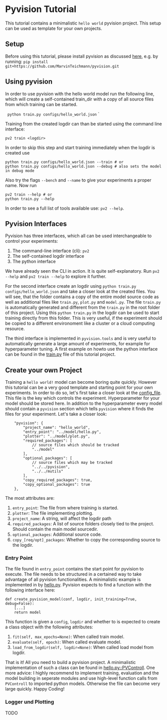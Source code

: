 Pyvision Tutorial
==================

This tutorial contains a minimalistic `hello world` pyvision project. This setup can be used as template for your own projects.

Setup
------

Before using this tutorial, please install pyvision as discussed [here](../README.md), e.g. by running: `pip install git+https://github.com/MarvinTeichmann/pyvision.git`


Using pyvision
---------------

In order to use pyvision with the hello world model run the following line, which will create a self-contained train_dir with a copy of all source files from which training can be started. 

`
python train.py configs/hello_world.json`
`

Training from the created logdir can than be started using the command line interface:

`
pv2 train <logdir>
`

In order to skip this step and start training immediately when the logdir is created use

```
python train.py configs/hello_world.json --train # or
python train.py configs/hello_world.json --debug # also sets the model in debug mode
```

Also try the flags `--bench` and `--name` to give your experiments a proper name. Now run

```
pv2 train --help # or
python train.py --help
```

In order to see a full list of tools available use: `pv2 --help`.


Pyvision Interfaces
--------------------

Pyvision has three interfaces, which all can be used interchangeable to control your experiments:

1) The command-line interface (cli): `pv2`
2) The self-contained logdir interface
3) The python interface

We have already seen the CLI in action. It is quite self-explanatory. Run `pv2 --help` and `pv2 train --help` to explore it further.   

For the second interface create an logdir using `python train.py configs/hello_world.json` and take a closer look at the created files. You will see, that the folder contains a copy of the entire model source code as well as additional files like `train.py`, `plot.py` and `model.py`. The file `train.py` is automatically generated and different from the `train.py` in the root folder of this project. Using this `python train.py` in the logdir can be used to start training directly from this folder. This is very useful, if the experiment should be copied to a different environoment like a cluster or a cloud computing resource. 

The third interface is implemented in `pyvision.tools` and is very useful to automatically generate a large amount of experiments, for example for hyperparameter tuning. A first example on howto use the python interface can be found in the [train.py](train.py) file of this tutorial project.


Create your own Project
------------------------

Training a `hello world!` model can become boring quite quickly. However this tutorial can be a very good template and starting point for your own experiments. In order to do so, let's first take a closer look at the [config_file](configs/hello_world.json). This file is the key which controls the experiment. Hyperparameter for your model should be stored here. In addition to the hyperparameter every model should contain a `pyvision` section which tells `pyvision` where it finds the files for your experiment. Let's take a closer look:


```
    "pyvision": {
        "project_name": "hello_world",
        "entry_point": "../model/hello.py",
        "plotter": "../model/plot.py",
        "required_packages": [
            // source files which should be tracked
            "../model"
        ],
        "optional_packages": [
            // source files which may be tracked
            "../../pyvision",
            "../../mutils"
        ],
        "copy_required_packages": true,
        "copy_optional_packages": true
    },
```

The most attributes are:

1) `entry_point`: The file from where training is started. 
2) `plotter`: The file implementing plotting.
3) `project_name`: A string, will affect the logdir path
4) `required_packages`: A list of source folders closely tied to the project. Should contain the main model sourcedir.
5) `optional_packages`: Additional source code.
6) `copy_[req/opt]_packages`: Whether to copy the corresponding source to the logdir.


### Entry Point 

The file found in `entry_point` contains the start point for pyvision to execute. The file needs to be structured in a certained way to take advantage of all pyvision functionalities. A minimalistic example is implemented in by [hello.py](model/hello.py). Pyvision expects to find a function with the following interface here:

```
def create_pyvision_model(conf, logdir, init_training=True, debug=False):   
    [...]
    return model
```

This function is given a `config`, `logdir` and whether to is expected to create a class object with the following attributes:

1) `fit(self, max_epochs=None)`: When called train model.   
2) `evaluate(self, epoch)`: When called evaluate model.   
3) `load_from_logdir(self, logdir=None)`: When called load model from logdir.

That is it! All you need to build a pyvision project. A minimalistic implementation of such a class can be found in [hello.py::PVControll](model/hello.py). One more advice: I highly recommend to implement training, evaluation and the model building in seperate modules and use high-level function calls from `PVControll` to imported python models. Otherwise the file can become very large quickly. Happy Coding!

### Logger und Plotting

TODO








